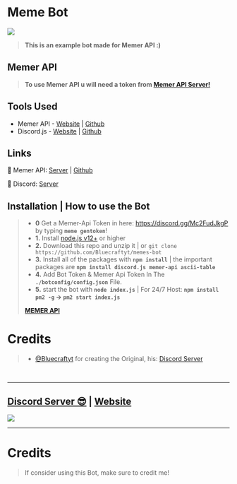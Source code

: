 # Meme Bot
![](https://cdn.discordapp.com/attachments/818900078077018162/859725695587581983/meme_bot.png)
> **This is an example bot made for Memer API :)**


## Memer API
> **To use Memer API u will need a token from [Memer API Server!](https://discord.gg/Mc2FudJkgP)**

## Tools Used
- Memer API -  [Website](https://memer-api.js.org/) | [Github](https://github.com/Yash094/memer-api)
- Discord.js - [Website](https://discord.js.org/#/) | [Github](https://github.com/discordjs/discord.js)


## Links
🔮 Memer API: [Server](https://discord.gg/Mc2FudJkgPhttps://discord.gg/emD44ZJaSA) | [Github](https://github.com/Yash094/memer-api)

🌸 Discord: [Server](https://discord.gg/Mc2FudJkgP)


## Installation | How to use the Bot
> 
> - **0** Get a Memer-Api Token in here: https://discord.gg/Mc2FudJkgP by typing **`meme gentoken`**!
> - **1.** Install [node.js v12+](https://nodejs.org/api/cli.html#cli_unhandled_rejections_mode) or higher
> - **2.** Download this repo and unzip it | or `git clone https://github.com/Bluecraftyt/memes-bot`
> - **3.** Install all of the packages with **`npm install`** | the important packages are **`npm install discord.js memer-api ascii-table`**
> - **4.** Add Bot Token & Memer Api Token In The **`./botconfig/config.json`** File.
> - **5.** start the bot with **`node index.js`** | For 24/7 Host: **`npm install pm2 -g` -> `pm2 start index.js`**
> 
> [**MEMER API**](https://www.npmjs.com/package/memer-api)

# Credits
> - [@Bluecraftyt](https://github.com/Bluecraftyt) for creating the Original, his: [Discord Server](https://discord.gg/FQGXbypRf8)

<br/>
  
***

## [Discord Server 😎](https://discord.gg/rr2vGrwfkA) | [Website]()
<a href="https://discord.gg/rr2vGrwfkA"><img src="https://discord.com/api/guilds/947169463986425916/widget.png?style=banner2"></a>

***

# Credits

> If consider using this Bot, make sure to credit me!
